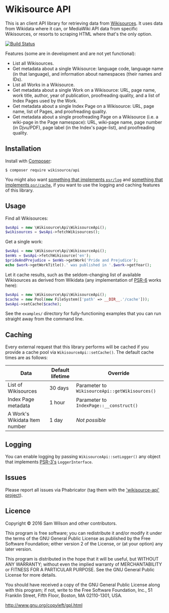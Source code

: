 Wikisource API
==============

This is an client API library for retrieving data from [Wikisources](https://wikisource.org/).
It uses data from Wikidata where it can, or MediaWiki API data from specific Wikisources, or resorts to scraping HTML
where that's the only option.

[![Build Status](https://travis-ci.org/wikisource/api.svg?branch=master)](https://travis-ci.org/wikisource/api)

Features (some are in development and are not yet functional):

* List all Wikisources.
* Get metadata about a single Wikisource: language code, language name (in that language), and information about
  namespaces (their names and IDs).
* List all Works in a Wikisource.
* Get metadata about a single Work on a Wikisource: URL, page name, work title, author, year of publication,
  proofreading quality, and a list of Index Pages used by the Work.
* Get metadata about a single Index Page on a Wikisource: URL, page name, list of Pages, and proofreading quality.
* Get metadata about a single proofreading Page on a Wikisource (i.e. a wiki-page in the Page namespace): URL, wiki-page
  name, page number (in Djvu/PDF), page label (in the Index's page-list), and proofreading quality.

## Installation

Install with [Composer](https://getcomposer.org/):

```shell
$ composer require wikisource/api
```

You might also want [something that implements `psr/log`](https://packagist.org/providers/psr/log-implementation)
and [something that implements `psr/cache`](https://packagist.org/providers/psr/cache-implementation), if you want to
use the logging and caching features of this library.

## Usage

Find all Wikisources:

```php
$wsApi = new \Wikisource\Api\WikisourceApi();
$wikisources = $wsApi->fetchWikisources();
```

Get a single work:

```php
$wsApi = new \Wikisource\Api\WikisourceApi();
$enWs = $wsApi->fetchWikisource('en');
$prideAndPrejudice = $enWs->getWork('Pride and Prejudice');
echo $work->getWorkTitle().' was published in '.$work->getYear();
```

Let it cache results, such as the seldom-changing list of available Wikisources
as derived from Wikidata (any implementation of [PSR-6](http://www.php-fig.org/psr/psr-6/)
works here):

````php
$wsApi = new \Wikisource\Api\WikisourceApi();
$cache = new Pool(new FileSystem(['path' => __DIR__.'/cache']));
$wsApi->setCache($cache);
````

See the `examples/` directory for fully-functioning examples
that you can run straight away from the command line.

## Caching

Every external request that this library performs will be cached
if you provide a cache pool via `WikisourceApi::setCache()`.
The default cache times are as follows:

| Data          | Default lifetime  | Override      |
| ------------- | ----------------- | ------------- |
| List of Wikisources | 30 days | Parameter to `WikisourceApi::getWikisources()` |
| Index Page metadata | 1 hour | Parameter to `IndexPage::__construct()` |
| A Work's Wikidata Item number | 1 day | *Not possible* |

## Logging

You can enable logging by passing `WikisourceApi::setLogger()` any object
that implements [PSR-3's](http://www.php-fig.org/psr/psr-3/) `LoggerInterface`.

## Issues

Please report all issues via Phabricator (tag them with the
['wikisource-api' project](https://phabricator.wikimedia.org/project/view/2349/)).

## Licence

Copyright © 2016 Sam Wilson and other contributors.

This program is free software; you can redistribute it and/or modify
it under the terms of the GNU General Public License as published by
the Free Software Foundation; either version 2 of the License, or
(at your option) any later version.

This program is distributed in the hope that it will be useful,
but WITHOUT ANY WARRANTY; without even the implied warranty of
MERCHANTABILITY or FITNESS FOR A PARTICULAR PURPOSE. See the
GNU General Public License for more details.

You should have received a copy of the GNU General Public License along
with this program; if not, write to the Free Software Foundation, Inc.,
51 Franklin Street, Fifth Floor, Boston, MA 02110-1301, USA.

http://www.gnu.org/copyleft/gpl.html
